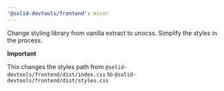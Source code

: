 ```yaml
---
'@solid-devtools/frontend': minor
---
```


Change styling library from vanilla extract to unocss. Simplify the styles in the process.

**Important**

This changes the styles path from `@solid-devtools/frontend/dist/index.css` to `@solid-devtools/frontend/dist/styles.css`
